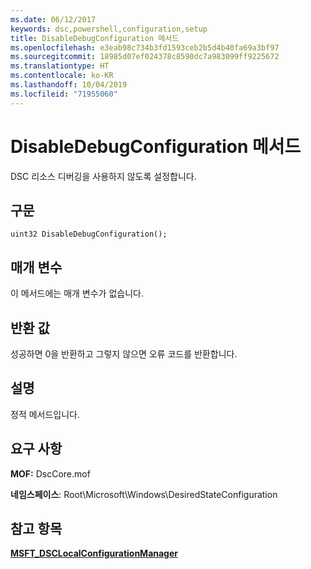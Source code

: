 ```yaml
---
ms.date: 06/12/2017
keywords: dsc,powershell,configuration,setup
title: DisableDebugConfiguration 메서드
ms.openlocfilehash: e3eab98c734b3fd1593ceb2b5d4b40fa69a3bf97
ms.sourcegitcommit: 18985d07ef024378c8590dc7a983099ff9225672
ms.translationtype: HT
ms.contentlocale: ko-KR
ms.lasthandoff: 10/04/2019
ms.locfileid: "71955060"
---
```

# <a name="disabledebugconfiguration-method"></a>DisableDebugConfiguration 메서드

DSC 리소스 디버깅을 사용하지 않도록 설정합니다.

## <a name="syntax"></a>구문

```mof
uint32 DisableDebugConfiguration();
```

## <a name="parameters"></a>매개 변수

이 메서드에는 매개 변수가 없습니다.

## <a name="return-value"></a>반환 값

성공하면 0을 반환하고 그렇지 않으면 오류 코드를 반환합니다.

## <a name="remarks"></a>설명

정적 메서드입니다.

## <a name="requirements"></a>요구 사항

**MOF:** DscCore.mof

**네임스페이스**: Root\Microsoft\Windows\DesiredStateConfiguration

## <a name="see-also"></a>참고 항목

[**MSFT_DSCLocalConfigurationManager**](msft-dsclocalconfigurationmanager.md)
